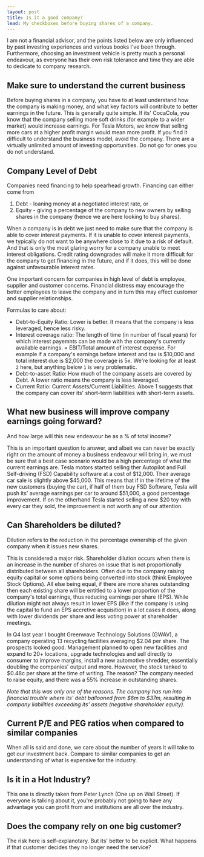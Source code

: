 ```yaml
---
layout: post
title: Is it a good company?
lead: My checkboxes before buying shares of a company.
---
```


I am not a financial advisor, and the points listed below are only influenced by past investing experiences and various books I've been through. Furthermore, choosing an investment vehicle is pretty much a personal endeavour, as everyone has their own risk tolerance and time they are able to dedicate to company research.

## Make sure to understand the current business

Before buying shares in a company, you have to at least understand how the company is making money, and what key factors will contribute to better earnings in the future. This is generally quite simple. If its' CocaCola, you know that the company selling more soft drinks (for example to a wider market) would increase earnings. For Tesla Motors, we know that selling more cars at a higher profit margin would mean more profit. If you find it difficult to understand the business model, avoid the company. There are a virtually unlimited amount of investing opportunities. Do not go for ones you do not understand.

## Company Level of Debt

Companies need financing to help spearhead growth. Financing can either come from 
1. Debt - loaning money at a negotiated interest rate, or 
2. Equity - giving a percentage of the company to new owners by selling shares in the company (hence we are here looking to buy shares).

When a company is in debt we just need to make sure that the company is able to cover interest payments. If it is unable to cover interest payments, we typically do not want to be anywhere close to it due to a risk of default. And that is only the most glaring worry for a company unable to meet interest obligations. Credit rating downgrades will make it more difficult for the company to get financing in the future, and if it does, this will be done against unfavourable interest rates.

One important concern for companies in high level of debt is employee, supplier and customer concerns. Financial distress may encourage the better employees to leave the company and in turn this may effect customer and supplier relationships.


Formulas to care about:

- Debt-to-Equity Ratio: Lower is better. It means that the company is less leveraged, hence less risky.
- Interest coverage ratio: The length of time (in number of fiscal years) for which interest payemnts can be made with the company's currently available earnings. = EBIT/Total amount of interest expense. For example if a company's earnings before interest and tax is $10,000 and total interest due is $2,000 the coverage is 5x. We're looking for at least `2` here, but anything below `1` is very problematic.
- Debt-to-asset Ratio: How much of the company assets are covered by Debt. A lower ratio means the company is less leveraged.
- Current Ratio: Current Assets/Current Liabilities. Above 1 suggests that the company can cover its' short-term liabilities with short-term assets.

## What new business will improve company earnings going forward?

And how large will this new endeavour be as a % of total income?

This is an important question to answer, and albeit we can never be exactly right on the amount of money a business endeavour will bring in, we must be sure that a best case scenario would be a high percentage of what the current earnings are. Tesla motors started selling ther Autopilot and Full Self-driving (FSD) Capability software at a cost of $12,000. Their average car sale is slightly above $45,000. This means that if in the lifetime of the new customers (buying the car), if half of them buy FSD Software, Tesla will push its' average earnings per car to around $51,000, a good percentage improvement. If on the otherhand Tesla started selling a new $20 toy with every car they sold, the improvement is not worth any of our attention.

## Can Shareholders be diluted?

Dilution refers to the reduction in the percentage ownership of the given company when it issues new shares.

This is considered a major risk. Shareholder dilution occurs when there is an increase in the number of shares on issue that is not proportionally distributed between all shareholders. Often due to the company raising equity capital or some options being converted into stock (think Employee Stock Options). All else being equal, if there are more shares outstanding then each existing share will be entitled to a lower proportion of the company's total earnings, thus reducing earnings per share (EPS). While dilution might not always result in lower EPS (like if the company is using the capital to fund an EPS accretive acquisition) in a lot cases it does, along with lower dividends per share and less voting power at shareholder meetings. 

In Q4 last year I bought Greenwave Technology Solutions (GWAV), a company operating 13 recycling facilities averaging $2.04 per share. The prospects looked good. Management planned to open new facilities and expand to 20+ locations, upgrade technologies and sell directly to consumer to improve margins, install a new automotive shredder, essentially doubling the companies' output and more. However, the stock tanked to $0.48c per share at the time of writing. The reason? The company needed to raise equity, and there was a 55% increase in outstanding shares. 

_Note that this was only one of the reasons. The company has run into financial trouble where its' debt ballooned from $6m to $37m, resulting in company liabilities exceeding its' assets (negative shareholder equity)._

## Current P/E and PEG ratios when compared to similar companies

When all is said and done, we care about the number of years it will take to get our investment back. Compare to similar companies to get an understanding of what is expensive for the industry.

## Is it in a Hot Industry?

This one is directly taken from Peter Lynch (One up on Wall Street). If everyone is talking about it, you're probably not going to have any advantage you can profit from and institutions are all over the industry.

## Does the company rely on one big customer?

The risk here is self-explanotary. But its' better to be explicit. What happens if that customer decides they no longer need the service?
